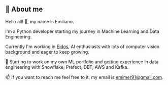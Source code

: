 ## :rocket: About me

Hello all! 👋, my name is Emiliano.

I'm a Python developer starting my journey in Machine Learning and Data Engineering.

Currently I'm working in [Eidos](https://eidos.ai), AI enthusiasts with lots of computer vision background and eager to keep growing.

:seedling: Starting to work on my own ML portfolio and getting experience in data engineering with Snowflake, Prefect, DBT, AWS and Kafka.

📫 If you want to reach me feel free to it, my email is emimer91@gmail.com.


<!---
emihrem/emihrem is a ✨ special ✨ repository because its `README.md` (this file) appears on your GitHub profile.
You can click the Preview link to take a look at your changes.
--->
